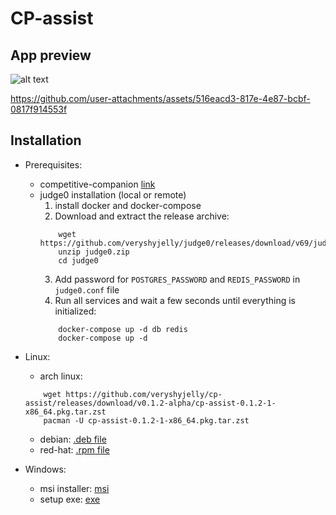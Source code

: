 # CP-assist

## App preview
![alt text](https://github.com/veryshyjelly/cp-assist/blob/main/cp-assist-shot.png?raw=true)



https://github.com/user-attachments/assets/516eacd3-817e-4e87-bcbf-0817f914553f



## Installation
- Prerequisites:
    - competitive-companion [link](https://github.com/jmerle/competitive-companion)
    - judge0 installation (local or remote)
        1. install docker and docker-compose
        2. Download and extract the release archive:
        ```
            wget https://github.com/veryshyjelly/judge0/releases/download/v69/judge0.zip
            unzip judge0.zip
            cd judge0
        ```
        3. Add password for `POSTGRES_PASSWORD` and `REDIS_PASSWORD` in `judge0.conf` file
        4. Run all services and wait a few seconds until everything is initialized:
        ```
            docker-compose up -d db redis
            docker-compose up -d
        ```
        
- Linux:
    - arch linux:
    ```
        wget https://github.com/veryshyjelly/cp-assist/releases/download/v0.1.2-alpha/cp-assist-0.1.2-1-x86_64.pkg.tar.zst
        pacman -U cp-assist-0.1.2-1-x86_64.pkg.tar.zst
    ```
    - debian: [.deb file](https://github.com/veryshyjelly/cp-assist/releases/download/v0.1.2-alpha/cp-assist_0.1.2_amd64.deb)
    - red-hat: [.rpm file](https://github.com/veryshyjelly/cp-assist/releases/download/v0.1.2-alpha/cp-assist-0.1.2-1.x86_64.rpm)

- Windows:
    - msi installer: [msi](https://github.com/veryshyjelly/cp-assist/releases/download/v0.1.1-alpha/cp-assist_0.1.1_x64_en-US.msi)
    - setup exe: [exe](https://github.com/veryshyjelly/cp-assist/releases/download/v0.1.1-alpha/cp-assist_0.1.1_x64-setup.exe)
